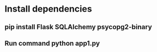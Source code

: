# Install dependencies
## pip install Flask SQLAlchemy psycopg2-binary
## Run command python app1.py